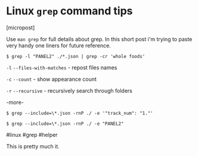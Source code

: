 # Linux `grep` command tips

[micropost]

Use `man grep` for full details about grep. In this short post i'm trying to
paste very handy one liners for future reference.

```
$ grep -l "PANEL2" ./*.json | grep -cr 'whole foods'
```
`-l` `--files-with-matches` - repost files names

`-c` `--count` - show appearance count

`-r` `--recursive` - recursively search through folders

-more-

```
$ grep --include=\*.json -rnP ./ -e '"track_num": "1."'
```

```
$ grep --include=\*.json -rnP ./ -e "PANEL2"
```

 #linux #grep #helper

This is pretty much it.


